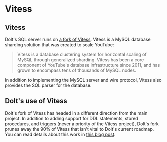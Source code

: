 # Vitess

## Vitess

Dolt's SQL server runs on [a fork of Vitess](https://github.com/dolthub/vitess). Vitess is a MySQL database sharding solution that was created to scale YouTube:

> Vitess is a database clustering system for horizontal scaling of MySQL through generalized sharding. Vitess has been a core component of YouTube's database infrastructure since 2011, and has grown to encompass tens of thousands of MySQL nodes.

In addition to implementing the MySQL server and wire protocol, Vitess also provides the SQL parser for the database.

## Dolt's use of Vitess

Dolt's fork of Vitess has headed in a different direction from the main project. In addition to adding support for DDL statements, stored procedures, and triggers (never a priority of the Vitess project), Dolt's fork prunes away the 90% of Vitess that isn't vital to Dolt's current roadmap. You can read details about this work in [this blog post](https://www.dolthub.com/blog/2020-09-23-vitess-pruning/).
